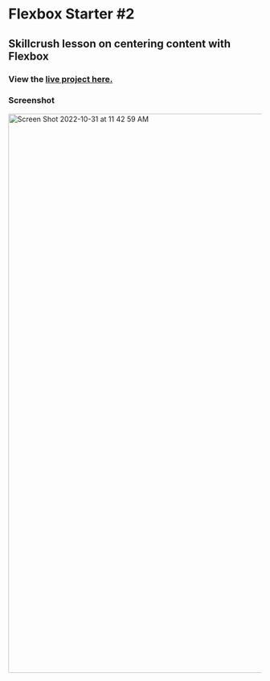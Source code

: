 # Flexbox Starter #2
## Skillcrush lesson on centering content with Flexbox
### View the [live project here.](https://kirstendarling.github.io/skillcrush-center-flexbox-starter-2/)

### Screenshot

<img width="1114" alt="Screen Shot 2022-10-31 at 11 42 59 AM" src="https://user-images.githubusercontent.com/54489152/199074118-70f4e53d-0198-4553-b42b-d9ebff79abab.png">
